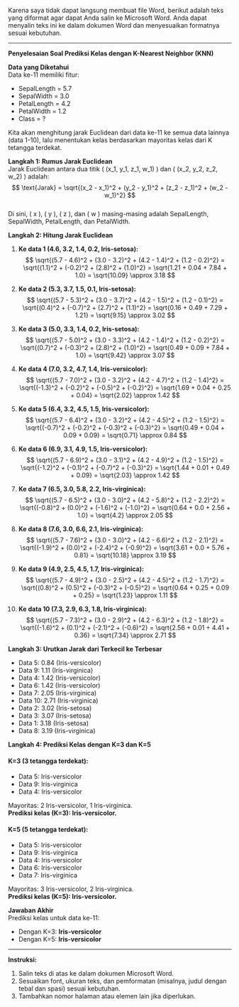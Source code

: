 Karena saya tidak dapat langsung membuat file Word, berikut adalah teks yang diformat agar dapat Anda salin ke Microsoft Word. Anda dapat menyalin teks ini ke dalam dokumen Word dan menyesuaikan formatnya sesuai kebutuhan.

---

**Penyelesaian Soal Prediksi Kelas dengan K-Nearest Neighbor (KNN)**

**Data yang Diketahui**  
Data ke-11 memiliki fitur:  
- SepalLength = 5.7  
- SepalWidth = 3.0  
- PetalLength = 4.2  
- PetalWidth = 1.2  
- Class = ?  

Kita akan menghitung jarak Euclidean dari data ke-11 ke semua data lainnya (data 1-10), lalu menentukan kelas berdasarkan mayoritas kelas dari K tetangga terdekat.

**Langkah 1: Rumus Jarak Euclidean**  
Jarak Euclidean antara dua titik \( (x_1, y_1, z_1, w_1) \) dan \( (x_2, y_2, z_2, w_2) \) adalah:  
$$
\text{Jarak} = \sqrt{(x_2 - x_1)^2 + (y_2 - y_1)^2 + (z_2 - z_1)^2 + (w_2 - w_1)^2}
$$  
Di sini, \( x \), \( y \), \( z \), dan \( w \) masing-masing adalah SepalLength, SepalWidth, PetalLength, dan PetalWidth.

**Langkah 2: Hitung Jarak Euclidean**  
1. **Ke data 1 (4.6, 3.2, 1.4, 0.2, Iris-setosa):**  
$$
\sqrt{(5.7 - 4.6)^2 + (3.0 - 3.2)^2 + (4.2 - 1.4)^2 + (1.2 - 0.2)^2} = \sqrt{(1.1)^2 + (-0.2)^2 + (2.8)^2 + (1.0)^2} = \sqrt{1.21 + 0.04 + 7.84 + 1.0} = \sqrt{10.09} \approx 3.18
$$

2. **Ke data 2 (5.3, 3.7, 1.5, 0.1, Iris-setosa):**  
$$
\sqrt{(5.7 - 5.3)^2 + (3.0 - 3.7)^2 + (4.2 - 1.5)^2 + (1.2 - 0.1)^2} = \sqrt{(0.4)^2 + (-0.7)^2 + (2.7)^2 + (1.1)^2} = \sqrt{0.16 + 0.49 + 7.29 + 1.21} = \sqrt{9.15} \approx 3.02
$$
3. **Ke data 3 (5.0, 3.3, 1.4, 0.2, Iris-setosa):**  
$$
\sqrt{(5.7 - 5.0)^2 + (3.0 - 3.3)^2 + (4.2 - 1.4)^2 + (1.2 - 0.2)^2} = \sqrt{(0.7)^2 + (-0.3)^2 + (2.8)^2 + (1.0)^2} = \sqrt{0.49 + 0.09 + 7.84 + 1.0} = \sqrt{9.42} \approx 3.07
$$

4. **Ke data 4 (7.0, 3.2, 4.7, 1.4, Iris-versicolor):**  
$$
\sqrt{(5.7 - 7.0)^2 + (3.0 - 3.2)^2 + (4.2 - 4.7)^2 + (1.2 - 1.4)^2} = \sqrt{(-1.3)^2 + (-0.2)^2 + (-0.5)^2 + (-0.2)^2} = \sqrt{1.69 + 0.04 + 0.25 + 0.04} = \sqrt{2.02} \approx 1.42
$$

5. **Ke data 5 (6.4, 3.2, 4.5, 1.5, Iris-versicolor):**  
$$
\sqrt{(5.7 - 6.4)^2 + (3.0 - 3.2)^2 + (4.2 - 4.5)^2 + (1.2 - 1.5)^2} = \sqrt{(-0.7)^2 + (-0.2)^2 + (-0.3)^2 + (-0.3)^2} = \sqrt{0.49 + 0.04 + 0.09 + 0.09} = \sqrt{0.71} \approx 0.84
$$

6. **Ke data 6 (6.9, 3.1, 4.9, 1.5, Iris-versicolor):**  
$$
\sqrt{(5.7 - 6.9)^2 + (3.0 - 3.1)^2 + (4.2 - 4.9)^2 + (1.2 - 1.5)^2} = \sqrt{(-1.2)^2 + (-0.1)^2 + (-0.7)^2 + (-0.3)^2} = \sqrt{1.44 + 0.01 + 0.49 + 0.09} = \sqrt{2.03} \approx 1.42
$$

7. **Ke data 7 (6.5, 3.0, 5.8, 2.2, Iris-virginica):**  
$$
\sqrt{(5.7 - 6.5)^2 + (3.0 - 3.0)^2 + (4.2 - 5.8)^2 + (1.2 - 2.2)^2} = \sqrt{(-0.8)^2 + (0.0)^2 + (-1.6)^2 + (-1.0)^2} = \sqrt{0.64 + 0.0 + 2.56 + 1.0} = \sqrt{4.2} \approx 2.05
$$

8. **Ke data 8 (7.6, 3.0, 6.6, 2.1, Iris-virginica):**  
$$
\sqrt{(5.7 - 7.6)^2 + (3.0 - 3.0)^2 + (4.2 - 6.6)^2 + (1.2 - 2.1)^2} = \sqrt{(-1.9)^2 + (0.0)^2 + (-2.4)^2 + (-0.9)^2} = \sqrt{3.61 + 0.0 + 5.76 + 0.81} = \sqrt{10.18} \approx 3.19
$$

9. **Ke data 9 (4.9, 2.5, 4.5, 1.7, Iris-virginica):**  
$$
\sqrt{(5.7 - 4.9)^2 + (3.0 - 2.5)^2 + (4.2 - 4.5)^2 + (1.2 - 1.7)^2} = \sqrt{(0.8)^2 + (0.5)^2 + (-0.3)^2 + (-0.5)^2} = \sqrt{0.64 + 0.25 + 0.09 + 0.25} = \sqrt{1.23} \approx 1.11
$$

10. **Ke data 10 (7.3, 2.9, 6.3, 1.8, Iris-virginica):**  
$$
\sqrt{(5.7 - 7.3)^2 + (3.0 - 2.9)^2 + (4.2 - 6.3)^2 + (1.2 - 1.8)^2} = \sqrt{(-1.6)^2 + (0.1)^2 + (-2.1)^2 + (-0.6)^2} = \sqrt{2.56 + 0.01 + 4.41 + 0.36} = \sqrt{7.34} \approx 2.71
$$

**Langkah 3: Urutkan Jarak dari Terkecil ke Terbesar**  
- Data 5: 0.84 (Iris-versicolor)  
- Data 9: 1.11 (Iris-virginica)  
- Data 4: 1.42 (Iris-versicolor)  
- Data 6: 1.42 (Iris-versicolor)  
- Data 7: 2.05 (Iris-virginica)  
- Data 10: 2.71 (Iris-virginica)  
- Data 2: 3.02 (Iris-setosa)  
- Data 3: 3.07 (Iris-setosa)  
- Data 1: 3.18 (Iris-setosa)  
- Data 8: 3.19 (Iris-virginica)

**Langkah 4: Prediksi Kelas dengan K=3 dan K=5**  
#### K=3 (3 tetangga terdekat):  
- Data 5: Iris-versicolor  
- Data 9: Iris-virginica  
- Data 4: Iris-versicolor  

Mayoritas: 2 Iris-versicolor, 1 Iris-virginica.  
**Prediksi kelas (K=3): Iris-versicolor.**

#### K=5 (5 tetangga terdekat):  
- Data 5: Iris-versicolor  
- Data 9: Iris-virginica  
- Data 4: Iris-versicolor  
- Data 6: Iris-versicolor  
- Data 7: Iris-virginica  

Mayoritas: 3 Iris-versicolor, 2 Iris-virginica.  
**Prediksi kelas (K=5): Iris-versicolor.**

**Jawaban Akhir**  
Prediksi kelas untuk data ke-11:  
- Dengan K=3: **Iris-versicolor**  
- Dengan K=5: **Iris-versicolor**

---

**Instruksi:**  
1. Salin teks di atas ke dalam dokumen Microsoft Word.  
2. Sesuaikan font, ukuran teks, dan pemformatan (misalnya, judul dengan tebal dan spasi) sesuai kebutuhan.  
3. Tambahkan nomor halaman atau elemen lain jika diperlukan.